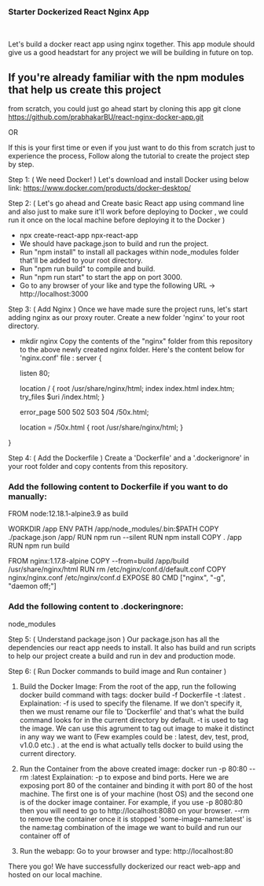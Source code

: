 ### Starter Dockerized React Nginx App 

&nbsp;
&nbsp;

Let's build a docker react app using nginx together. This app module should give us a good headstart for any project
we will be building in future on top.

## If you're already familiar with the npm modules that help us create this project
from scratch, you could just go ahead start by cloning this app
git clone https://github.com/prabhakarBU/react-nginx-docker-app.git

OR 

If this is your first time or even if you just want to do this from scratch just to experience the process,
Follow along the tutorial to create the project step by step.

Step 1: ( We need Docker! )
Let's download and install Docker using below link:
https://www.docker.com/products/docker-desktop/

Step 2: ( Let's go ahead and Create basic React app using command line and also just to make sure 
it'll work before deploying to Docker , we could run it once on the local machine before deploying it to the Docker )
- npx create-react-app npx-react-app
- We should have package.json to build and run the project.
- Run "npm install" to install all packages within node_modules folder that'll be added to your root directory.
- Run "npm run build" to compile and build.
- Run "npm run start" to start the app on port 3000.
- Go to any browser of your like and type the following URL -> http://localhost:3000

Step 3: ( Add Nginx )
Once we have made sure the project runs, let's start adding nginx as our proxy router.
Create a new folder 'nginx' to your root directory.
- mkdir nginx
Copy the contents of the "nginx" folder from this repository to the above newly created nginx folder.
Here's the content below for 'nginx.conf' file :
server {

  listen 80;

  location / {
    root   /usr/share/nginx/html;
    index  index.html index.htm;
    try_files $uri /index.html;
  }

  error_page   500 502 503 504  /50x.html;

  location = /50x.html {
    root   /usr/share/nginx/html;
  }

}


Step 4: ( Add the Dockerfile )
Create a 'Dockerfile' and a '.dockerignore' in your root folder and copy contents from this repository.

### Add the following content to Dockerfile if you want to do manually:
FROM node:12.18.1-alpine3.9 as build

WORKDIR /app
ENV PATH /app/node_modules/.bin:$PATH
COPY ./package.json /app/
RUN npm run --silent
RUN npm install
COPY . /app
RUN npm run build

FROM nginx:1.17.8-alpine
COPY --from=build /app/build /usr/share/nginx/html
RUN rm /etc/nginx/conf.d/default.conf
COPY nginx/nginx.conf /etc/nginx/conf.d
EXPOSE 80
CMD ["nginx", "-g", "daemon off;"]

### Add the following content to .dockeringnore:
node_modules


Step 5: ( Understand package.json )
Our package.json has all the dependencies our react app needs to install.
It also has build and run scripts to help our project create a build and run in dev and production mode.


Step 6: ( Run Docker commands to build image and Run container )
1. Build the Docker Image:
From the root of the app, run the following docker build command with tags:
docker build -f Dockerfile -t <some-image-name>:latest .
Explaination:
-f is used to specify the filename. If we don't specify it, then we must rename our file to 'Dockerfile' and that's what the build command looks for in the current directory by default.
-t is used to tag the image. We can use this agrument to tag out image to make it distinct in any way we want to 
(Few examples could be : latest, dev, test, prod, v1.0.0 etc.)
. at the end is what actually tells docker to build using the current directory.

2. Run the Container from the above created image:
docker run -p 80:80 --rm <some-image-name>:latest
Explaination:
-p to expose and bind ports. Here we are exposing port 80 of the container and binding it with port 80 of the host machine. The first one is of your machine (host OS) and the second one is of the docker image container. For example, if you use -p 8080:80 then you will need to go to http://localhost:8080 on your browser.
--rm to remove the container once it is stopped
'some-image-name:latest' is the name:tag combination of the image we want to build and run our container off of

3. Run the webapp:
Go to your browser and type: http://localhost:80

There you go! 
We have successfully dockerized our react web-app and hosted on our local machine.